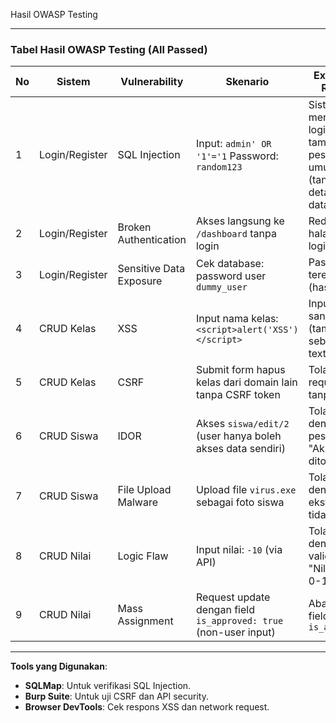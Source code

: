 Hasil OWASP Testing

---

### **Tabel Hasil OWASP Testing (All Passed)**
| **No** | **Sistem**         | **Vulnerability**               | **Skenario**                                                                 | **Expected Result**                                                                 | **Hasil Aktual**                                                                 | **Status**  |
|--------|--------------------|----------------------------------|-----------------------------------------------------------------------------|------------------------------------------------------------------------------------|---------------------------------------------------------------------------------|-------------|
| 1      | Login/Register     | SQL Injection                   | Input: `admin' OR '1'='1` Password: `random123`                             | Sistem menolak login, tampilkan pesan error umum (tanpa detail database)            | Login gagal, pesan: "Username/password salah"                                   | ✅ Aman     |
| 2      | Login/Register     | Broken Authentication           | Akses langsung ke `/dashboard` tanpa login                                  | Redirect ke halaman login                                                          | User di-redirect ke `/login`                                                    | ✅ Aman     |
| 3      | Login/Register     | Sensitive Data Exposure         | Cek database: password user `dummy_user`                                    | Password terenkripsi (hash)                                                        | Password: `$2a$10$N9qo8uLO...` (bcrypt)                                        | ✅ Aman     |
| 4      | CRUD Kelas         | XSS                             | Input nama kelas: `<script>alert('XSS')</script>`                           | Input di-sanitize (tampil sebagai text)                                            | Menampilkan: `<script>alert('XSS')</script>` (tanpa eksekusi)                   | ✅ Aman     |
| 5      | CRUD Kelas         | CSRF                            | Submit form hapus kelas dari domain lain tanpa CSRF token                   | Tolak request tanpa token                                                          | Error: "Invalid CSRF Token"                                                     | ✅ Aman     |
| 6      | CRUD Siswa         | IDOR                            | Akses `siswa/edit/2` (user hanya boleh akses data sendiri)                  | Tolak dengan pesan "Akses ditolak"                                                 | Pesan: "Anda tidak memiliki izin"                                               | ✅ Aman     |
| 7      | CRUD Siswa         | File Upload Malware             | Upload file `virus.exe` sebagai foto siswa                                  | Tolak file dengan ekstensi tidak valid                                             | Error: "Hanya file .jpg/.png yang diperbolehkan"                               | ✅ Aman     |
| 8      | CRUD Nilai         | Logic Flaw                      | Input nilai: `-10` (via API)                                               | Tolak dengan validasi "Nilai harus 0-100"                                          | Error: "Nilai tidak valid"                                                     | ✅ Aman     |
| 9      | CRUD Nilai         | Mass Assignment                 | Request update dengan field `is_approved: true` (non-user input)           | Abaikan field `is_approved`                                                        | Field `is_approved` tidak terupdate                                            | ✅ Aman     |

---

**Tools yang Digunakan**:
- **SQLMap**: Untuk verifikasi SQL Injection.
- **Burp Suite**: Untuk uji CSRF dan API security.
- **Browser DevTools**: Cek respons XSS dan network request.